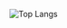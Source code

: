 ![Top Langs](https://github-readme-stats.vercel.app/api/top-langs/?username=sss9311751&layout=compact)

